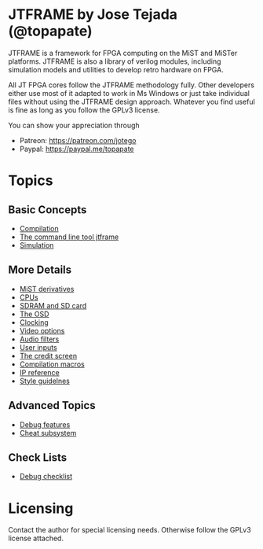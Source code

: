 JTFRAME by Jose Tejada (@topapate)
==================================

JTFRAME is a framework for FPGA computing on the MiST and MiSTer platforms. JTFRAME is also a library of verilog modules, including simulation models and utilities to develop retro hardware on FPGA.

All JT FPGA cores follow the JTFRAME methodology fully. Other developers either use most of it adapted to work in Ms Windows or just take individual files without using the JTFRAME design approach. Whatever you find useful is fine as long as you follow the GPLv3 license.

You can show your appreciation through
* Patreon: https://patreon.com/jotego
* Paypal: https://paypal.me/topapate

# Topics

## Basic Concepts
* [Compilation](doc/compilation.md)
* [The command line tool jtframe](doc/jtframe.md)
* [Simulation](doc/sim.md)

## More Details
* [MiST derivatives](doc/mist.md)
* [CPUs](doc/cpus.md)
* [SDRAM and SD card](doc/sdram.md)
* [The OSD](doc/osd.md)
* [Clocking](doc/clocks.md)
* [Video options](doc/video.md)
* [Audio filters](doc/audio.md)
* [User inputs](doc/inputs.md)
* [The credit screen](doc/credits.md)
* [Compilation macros](doc/macros.md)
* [IP reference](doc/ip.md)
* [Style guidelnes](doc/style.md)

## Advanced Topics
* [Debug features](doc/debug.md)
* [Cheat subsystem](doc/cheat.md)

## Check Lists
* [Debug checklist](doc/debug_list.md)

# Licensing

Contact the author for special licensing needs. Otherwise follow the GPLv3 license attached.